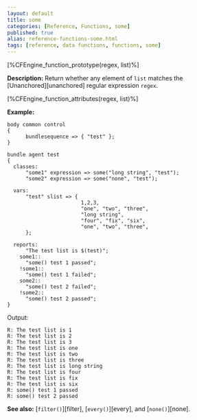 ```yaml
---
layout: default
title: some
categories: [Reference, Functions, some]
published: true
alias: reference-functions-some.html
tags: [reference, data functions, functions, some]
---
```


[%CFEngine_function_prototype(regex, list)%]

**Description:** Return whether any element of `list` matches the 
[Unanchored][unanchored] regular expression `regex`.

[%CFEngine_function_attributes(regex, list)%]

**Example:**

```cf3
body common control
{
      bundlesequence => { "test" };
}

bundle agent test
{
  classes:
      "some1" expression => some("long string", "test");
      "some2" expression => some("none", "test");

  vars:
      "test" slist => {
                        1,2,3,
                        "one", "two", "three",
                        "long string",
                        "four", "fix", "six",
                        "one", "two", "three",
      };

  reports:
      "The test list is $(test)";
    some1::
      "some() test 1 passed";
    !some1::
      "some() test 1 failed";
    some2::
      "some() test 2 failed";
    !some2::
      "some() test 2 passed";
}
```

Output:

```
R: The test list is 1
R: The test list is 2
R: The test list is 3
R: The test list is one
R: The test list is two
R: The test list is three
R: The test list is long string
R: The test list is four
R: The test list is fix
R: The test list is six
R: some() test 1 passed
R: some() test 2 passed
```

**See also:** [`filter()`][filter], [`every()`][every], and [`none()`][none].
